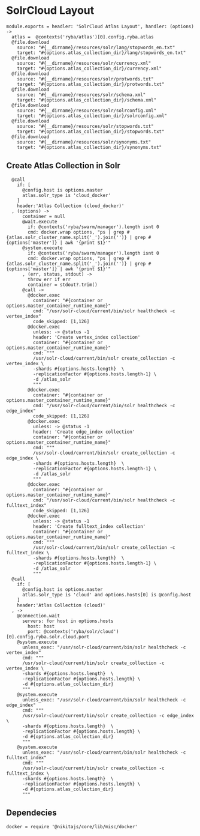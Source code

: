 
# SolrCloud Layout

    module.exports = headler: 'SolrCloud Atlas Layout', handler: (options) ->
      atlas =  @contexts('ryba/atlas')[0].config.ryba.atlas
      @file.download
        source: "#{__dirname}/resources/solr/lang/stopwords_en.txt"
        target: "#{options.atlas_collection_dir}/lang/stopwords_en.txt"
      @file.download
        source: "#{__dirname}/resources/solr/currency.xml"
        target: "#{options.atlas_collection_dir}/currency.xml"
      @file.download
        source: "#{__dirname}/resources/solr/protwords.txt"
        target: "#{options.atlas_collection_dir}/protwords.txt"
      @file.download
        source: "#{__dirname}/resources/solr/schema.xml"
        target: "#{options.atlas_collection_dir}/schema.xml"
      @file.download
        source: "#{__dirname}/resources/solr/solrconfig.xml"
        target: "#{options.atlas_collection_dir}/solrconfig.xml"
      @file.download
        source: "#{__dirname}/resources/solr/stopwords.txt"
        target: "#{options.atlas_collection_dir}/stopwords.txt"
      @file.download
        source: "#{__dirname}/resources/solr/synonyms.txt"
        target: "#{options.atlas_collection_dir}/synonyms.txt"

## Create Atlas Collection in Solr

      @call
        if: [
          @config.host is options.master
          atlas.solr_type is 'cloud_docker'
        ]
        header:'Atlas Collection (cloud_docker)'
      , (options) ->
          container = null
          @wait.execute
            if: @contexts('ryba/swarm/manager').length isnt 0
            cmd: docker.wrap options, "ps | grep #{atlas.solr_cluster_name.split('_').join('')} | grep #{options['master']} | awk '{print $1}'"
          @system.execute
            if: @contexts('ryba/swarm/manager').length isnt 0
            cmd: docker.wrap options, "ps | grep #{atlas.solr_cluster_name.split('_').join('')} | grep #{options['master']} | awk '{print $1}'"
          , (err, status, stdout) ->
            throw err if err
            container = stdout?.trim()
          @call ->
            @docker.exec
              container: "#{container or options.master_container_runtime_name}"
              cmd: "/usr/solr-cloud/current/bin/solr healthcheck -c vertex_index"
              code_skipped: [1,126]
            @docker.exec
              unless: -> @status -1
              header: 'Create vertex_index collection'
              container: "#{container or options.master_container_runtime_name}"
              cmd: """
              /usr/solr-cloud/current/bin/solr create_collection -c vertex_index \
              -shards #{options.hosts.length}  \
              -replicationFactor #{options.hosts.length-1} \
              -d /atlas_solr
              """
            @docker.exec
              container: "#{container or options.master_container_runtime_name}"
              cmd: "/usr/solr-cloud/current/bin/solr healthcheck -c edge_index"
              code_skipped: [1,126]
            @docker.exec
              unless: -> @status -1
              header: 'Create edge_index collection'
              container: "#{container or options.master_container_runtime_name}"
              cmd: """
              /usr/solr-cloud/current/bin/solr create_collection -c edge_index \
              -shards #{options.hosts.length}  \
              -replicationFactor #{options.hosts.length-1} \
              -d /atlas_solr
              """
            @docker.exec
              container: "#{container or options.master_container_runtime_name}"
              cmd: "/usr/solr-cloud/current/bin/solr healthcheck -c fulltext_index"
              code_skipped: [1,126]
            @docker.exec
              unless: -> @status -1
              header: 'Create fulltext_index collection'
              container: "#{container or options.master_container_runtime_name}"
              cmd: """
              /usr/solr-cloud/current/bin/solr create_collection -c fulltext_index \
              -shards #{options.hosts.length}  \
              -replicationFactor #{options.hosts.length-1} \
              -d /atlas_solr
              """
      @call
        if: [
          @config.host is options.master
          atlas.solr_type is 'cloud' and options.hosts[0] is @config.host
        ]
        header:'Atlas Collection (cloud)'
      , ->
        @connection.wait
          servers: for host in options.hosts
            host: host
            port: @contexts('ryba/solr/cloud')[0].config.ryba.solr.cloud.port
        @system.execute
          unless_exec: "/usr/solr-cloud/current/bin/solr healthcheck -c vertex_index"
          cmd: """
          /usr/solr-cloud/current/bin/solr create_collection -c vertex_index \
          -shards #{options.hosts.length}  \
          -replicationFactor #{options.hosts.length} \
          -d #{options.atlas_collection_dir}
          """
        @system.execute
          unless_exec: "/usr/solr-cloud/current/bin/solr healthcheck -c edge_index"
          cmd: """
          /usr/solr-cloud/current/bin/solr create_collection -c edge_index \
          -shards #{options.hosts.length}  \
          -replicationFactor #{options.hosts.length} \
          -d #{options.atlas_collection_dir}
          """
        @system.execute
          unless_exec: "/usr/solr-cloud/current/bin/solr healthcheck -c fulltext_index"
          cmd: """
          /usr/solr-cloud/current/bin/solr create_collection -c fulltext_index \
          -shards #{options.hosts.length}  \
          -replicationFactor #{options.hosts.length} \
          -d #{options.atlas_collection_dir}
          """

## Dependecies

    docker = require '@nikitajs/core/lib/misc/docker'
